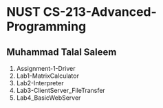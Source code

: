 #  NUST CS-213-Advanced-Programming
## Muhammad Talal Saleem

1. Assignment-1-Driver
2. Lab1-MatrixCalculator
3. Lab2-Interpreter
4. Lab3-ClientServer_FileTransfer
5. Lab4_BasicWebServer

